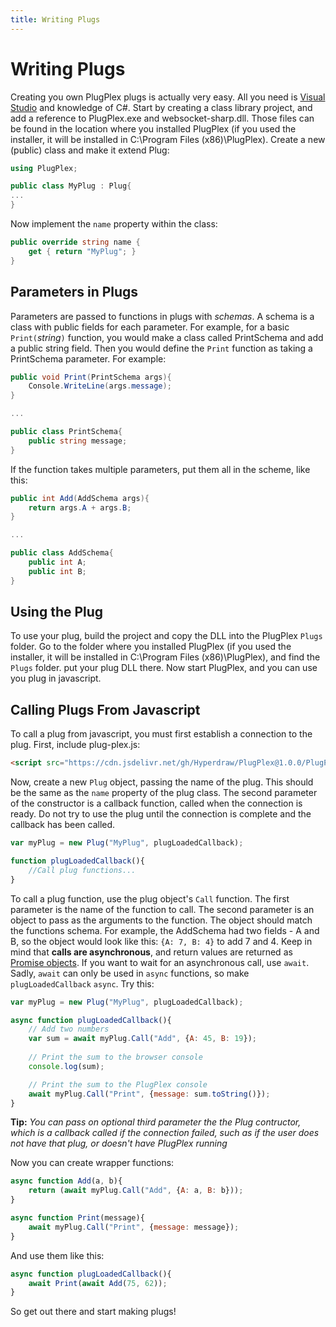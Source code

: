 ```yaml
---
title: Writing Plugs
---
```


# Writing Plugs

Creating you own PlugPlex plugs is actually very easy. All you need is [Visual Studio](https://visualstudio.com) and knowledge of C#.
Start by creating a class library project, and add a reference to PlugPlex.exe and websocket-sharp.dll. Those files can be found in the
location where you installed PlugPlex (if you used the installer, it will be installed in C:\Program Files (x86)\PlugPlex). Create a
new (public) class and make it extend Plug:

```C#
using PlugPlex;

public class MyPlug : Plug{
...
}
```

Now implement the `name` property within the class:

```C#
public override string name {
	get { return "MyPlug"; }
}
```

## Parameters in Plugs

Parameters are passed to functions in plugs with *schemas*. A schema is a class with
public fields for each parameter. For example, for a basic `Print(`*string*`)` function, you would
make a class called PrintSchema and add a public string field. Then you would define the `Print`
function as taking a PrintSchema parameter. For example:

```C#
public void Print(PrintSchema args){
	Console.WriteLine(args.message);
}

...

public class PrintSchema{
	public string message;
}
```

If the function takes multiple parameters, put them all in the scheme, like this:

```C#
public int Add(AddSchema args){
	return args.A + args.B;
}

...

public class AddSchema{
	public int A;
	public int B;
}
```

## Using the Plug

To use your plug, build the project and copy the DLL into the PlugPlex `Plugs` folder.
Go to the folder where you installed PlugPlex (if you used the installer, it will be installed in C:\Program Files (x86)\PlugPlex),
and find the `Plugs` folder. put your plug DLL there. Now start PlugPlex, and you can use you plug in javascript.

## Calling Plugs From Javascript

To call a plug from javascript, you must first establish a connection to the plug. First, include plug-plex.js:

```html
<script src="https://cdn.jsdelivr.net/gh/Hyperdraw/PlugPlex@1.0.0/PlugPlex.JS/plug-plex.js"></script>
```

Now, create a new `Plug` object, passing the name of the plug. This should be the same as the `name` property of the plug class.
The second parameter of the constructor is a callback function, called when the connection is ready.
Do not try to use the plug until the connection is complete and the callback has been called.

```javascript
var myPlug = new Plug("MyPlug", plugLoadedCallback);

function plugLoadedCallback(){
	//Call plug functions...
}
```

To call a plug function, use the plug object's `Call` function. The first parameter is the name of the
function to call. The second parameter is an object to pass as the arguments to the function.
The object should match the functions schema. For example, the AddSchema had two fields - A and B,
so the object would look like this: `{A: 7, B: 4}` to add 7 and 4. Keep in mind that
**calls are asynchronous**, and return values are returned as [Promise objects](http://promisejs.org).
If you want to wait for an asynchronous call, use `await`. Sadly, `await` can only be used in `async` functions, so
make `plugLoadedCallback` `async`. Try this:

```javascript
var myPlug = new Plug("MyPlug", plugLoadedCallback);

async function plugLoadedCallback(){
	// Add two numbers
	var sum = await myPlug.Call("Add", {A: 45, B: 19});
	
	// Print the sum to the browser console
	console.log(sum);

	// Print the sum to the PlugPlex console
	await myPlug.Call("Print", {message: sum.toString()});
}
```


**Tip:**
*You can pass on optional third parameter the the Plug contructor, which is a callback called if the connection failed, such as if the user does not have that plug, or doesn't have PlugPlex running*

Now you can create wrapper functions:

```javascript
async function Add(a, b){
	return (await myPlug.Call("Add", {A: a, B: b}));
}

async function Print(message){
	await myPlug.Call("Print", {message: message});
}
```

And use them like this:

```javascript
async function plugLoadedCallback(){
	await Print(await Add(75, 62));
}
```

So get out there and start making plugs!